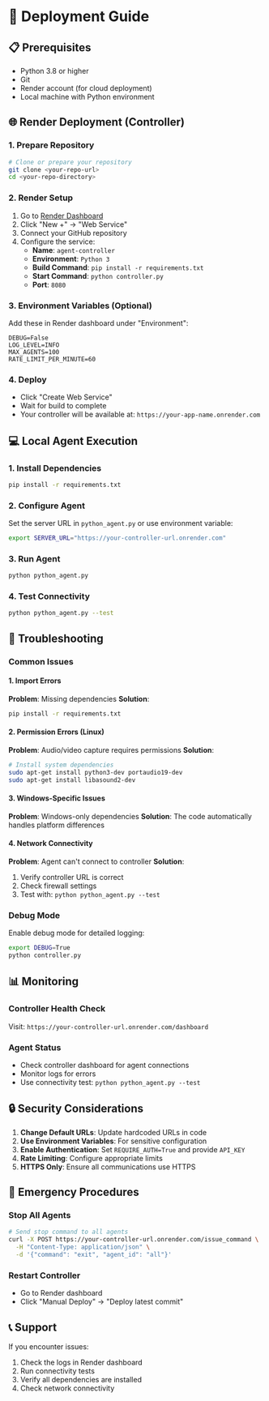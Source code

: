 # 🚀 Deployment Guide

## 📋 Prerequisites

- Python 3.8 or higher
- Git
- Render account (for cloud deployment)
- Local machine with Python environment

## 🌐 Render Deployment (Controller)

### 1. Prepare Repository
```bash
# Clone or prepare your repository
git clone <your-repo-url>
cd <your-repo-directory>
```

### 2. Render Setup
1. Go to [Render Dashboard](https://dashboard.render.com)
2. Click "New +" → "Web Service"
3. Connect your GitHub repository
4. Configure the service:
   - **Name**: `agent-controller`
   - **Environment**: `Python 3`
   - **Build Command**: `pip install -r requirements.txt`
   - **Start Command**: `python controller.py`
   - **Port**: `8080`

### 3. Environment Variables (Optional)
Add these in Render dashboard under "Environment":
```
DEBUG=False
LOG_LEVEL=INFO
MAX_AGENTS=100
RATE_LIMIT_PER_MINUTE=60
```

### 4. Deploy
- Click "Create Web Service"
- Wait for build to complete
- Your controller will be available at: `https://your-app-name.onrender.com`

## 💻 Local Agent Execution

### 1. Install Dependencies
```bash
pip install -r requirements.txt
```

### 2. Configure Agent
Set the server URL in `python_agent.py` or use environment variable:
```bash
export SERVER_URL="https://your-controller-url.onrender.com"
```

### 3. Run Agent
```bash
python python_agent.py
```

### 4. Test Connectivity
```bash
python python_agent.py --test
```

## 🔧 Troubleshooting

### Common Issues

#### 1. Import Errors
**Problem**: Missing dependencies
**Solution**: 
```bash
pip install -r requirements.txt
```

#### 2. Permission Errors (Linux)
**Problem**: Audio/video capture requires permissions
**Solution**:
```bash
# Install system dependencies
sudo apt-get install python3-dev portaudio19-dev
sudo apt-get install libasound2-dev
```

#### 3. Windows-Specific Issues
**Problem**: Windows-only dependencies
**Solution**: The code automatically handles platform differences

#### 4. Network Connectivity
**Problem**: Agent can't connect to controller
**Solution**:
1. Verify controller URL is correct
2. Check firewall settings
3. Test with: `python python_agent.py --test`

### Debug Mode
Enable debug mode for detailed logging:
```bash
export DEBUG=True
python controller.py
```

## 📊 Monitoring

### Controller Health Check
Visit: `https://your-controller-url.onrender.com/dashboard`

### Agent Status
- Check controller dashboard for agent connections
- Monitor logs for errors
- Use connectivity test: `python python_agent.py --test`

## 🔒 Security Considerations

1. **Change Default URLs**: Update hardcoded URLs in code
2. **Use Environment Variables**: For sensitive configuration
3. **Enable Authentication**: Set `REQUIRE_AUTH=True` and provide `API_KEY`
4. **Rate Limiting**: Configure appropriate limits
5. **HTTPS Only**: Ensure all communications use HTTPS

## 🚨 Emergency Procedures

### Stop All Agents
```bash
# Send stop command to all agents
curl -X POST https://your-controller-url.onrender.com/issue_command \
  -H "Content-Type: application/json" \
  -d '{"command": "exit", "agent_id": "all"}'
```

### Restart Controller
- Go to Render dashboard
- Click "Manual Deploy" → "Deploy latest commit"

## 📞 Support

If you encounter issues:
1. Check the logs in Render dashboard
2. Run connectivity tests
3. Verify all dependencies are installed
4. Check network connectivity